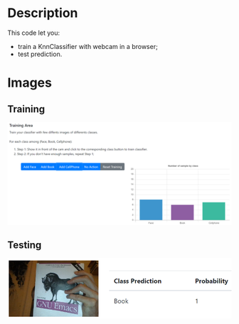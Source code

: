 # Description

This code let you:
 - train a KnnClassifier with webcam in a browser;
 - test prediction.


# Images
## Training
![Alt text](training_area.png?raw=true "Training classifier")

## Testing
![Alt text](testing_area.png?raw=true "Testing classifier")
